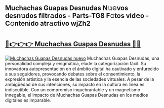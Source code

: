 ## Muchachas Guapas Desnudas N𝚞𝚎vos desn𝚞dos filtr𝚊dos - Parts-TG8 F𝚘tos vid𝚎o - C𝚘ntenido atr𝚊ctivo wjZh2

# <h2><a href="http://mb8zjeb.tromn.icu/?c=Muchachas+Guapas+Desnudas">🔗👉👉👉 Muchachas Guapas Desnudas 🔗🔗</a></h2>

[![Muchachas Guapas Desnudas nuevo](https://i.imgur.com/pEAQMta.gif)](http://mb8zjeb.tromn.icu/?c=Muchachas+Guapas+Desnudas)
Muchachas Guapas Desnudas, una personalidad compleja y enigmática, elude la categorización fácil. Su innovadora autopresentación en el ámbito digital ha cautivado y enfurecido a sus seguidores, provocando debates sobre el consentimiento, la expresión artística y la esencia de las sociedades virtuales. A pesar de la ambigüedad de sus intenciones, su impacto en la cultura en línea es indiscutible. Con un compromiso inquebrantable y un magnetismo innegable, el impacto de Muchachas Guapas Desnudas en los medios digitales es imparable.
